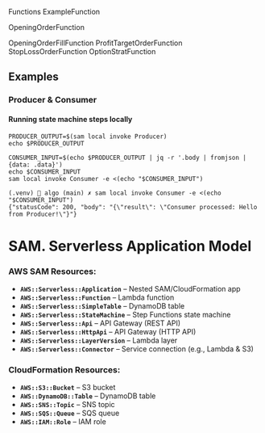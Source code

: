 Functions
ExampleFunction

OpeningOrderFunction

OpeningOrderFillFunction
ProfitTargetOrderFunction
StopLossOrderFunction
OptionStratFunction





## Examples
### Producer & Consumer
#### Running state machine steps locally
```
PRODUCER_OUTPUT=$(sam local invoke Producer)
echo $PRODUCER_OUTPUT

CONSUMER_INPUT=$(echo $PRODUCER_OUTPUT | jq -r '.body | fromjson | {data: .data}')
echo $CONSUMER_INPUT
sam local invoke Consumer -e <(echo "$CONSUMER_INPUT")
```

```
(.venv) 🍏 algo (main) ✗ sam local invoke Consumer -e <(echo "$CONSUMER_INPUT")
{"statusCode": 200, "body": "{\"result\": \"Consumer processed: Hello from Producer!\"}"}
```


# SAM.   Serverless Application Model

### AWS SAM Resources:
- **`AWS::Serverless::Application`** – Nested SAM/CloudFormation app
- **`AWS::Serverless::Function`** – Lambda function
- **`AWS::Serverless::SimpleTable`** – DynamoDB table
- **`AWS::Serverless::StateMachine`** – Step Functions state machine
- **`AWS::Serverless::Api`** – API Gateway (REST API)
- **`AWS::Serverless::HttpApi`** – API Gateway (HTTP API)
- **`AWS::Serverless::LayerVersion`** – Lambda layer
- **`AWS::Serverless::Connector`** – Service connection (e.g., Lambda & S3)

### CloudFormation Resources:
- **`AWS::S3::Bucket`** – S3 bucket
- **`AWS::DynamoDB::Table`** – DynamoDB table
- **`AWS::SNS::Topic`** – SNS topic
- **`AWS::SQS::Queue`** – SQS queue
- **`AWS::IAM::Role`** – IAM role